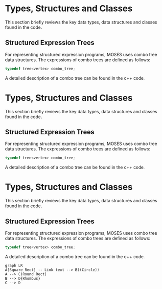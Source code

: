 # Types, Structures and Classes

This section briefly reviews the key data types, data structures and classes found in the code.

## Structured Expression Trees

For representing structured expression programs, MOSES uses combo tree data structures. The expressions of combo trees
are defined as follows:

```cpp
typedef tree<vertex> combo_tree;
```

A detailed description of a combo tree can be found in the c++ code.

# Types, Structures and Classes

This section briefly reviews the key data types, data structures and classes found in the code.

## Structured Expression Trees

For representing structured expression programs, MOSES uses combo tree data structures. The expressions of combo trees
are defined as follows:

```cpp
typedef tree<vertex> combo_tree;
```

A detailed description of a combo tree can be found in the c++ code.

# Types, Structures and Classes

This section briefly reviews the key data types, data structures and classes found in the code.

## Structured Expression Trees

For representing structured expression programs, MOSES uses combo tree data structures. The expressions of combo trees
are defined as follows:

```cpp
typedef tree<vertex> combo_tree;
```

A detailed description of a combo tree can be found in the c++ code.

```mermaid
graph LR
A[Square Rect] -- Link text --> B((Circle))
A --> C(Round Rect)
B --> D{Rhombus}
C --> D
```
